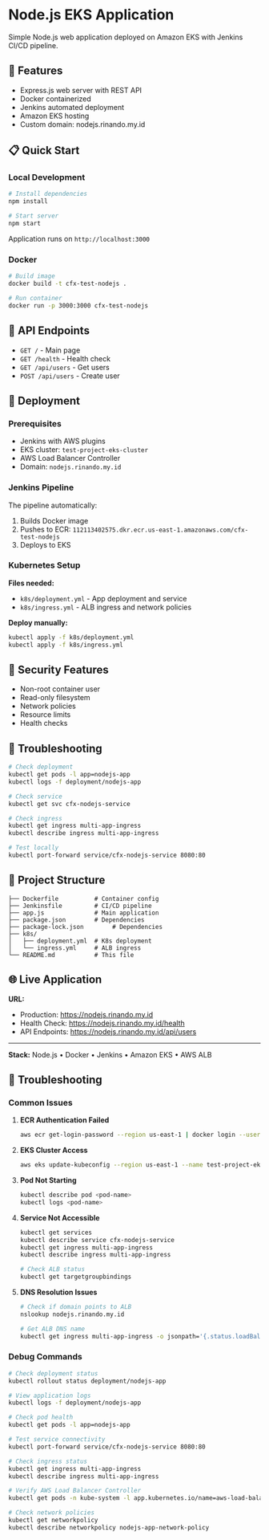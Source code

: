 # Node.js EKS Application

Simple Node.js web application deployed on Amazon EKS with Jenkins CI/CD pipeline.

## 🚀 Features

- Express.js web server with REST API
- Docker containerized
- Jenkins automated deployment
- Amazon EKS hosting
- Custom domain: nodejs.rinando.my.id

## 📋 Quick Start

### Local Development

```bash
# Install dependencies
npm install

# Start server
npm start
```

Application runs on `http://localhost:3000`

### Docker

```bash
# Build image
docker build -t cfx-test-nodejs .

# Run container
docker run -p 3000:3000 cfx-test-nodejs
```

## 🔧 API Endpoints

- `GET /` - Main page
- `GET /health` - Health check
- `GET /api/users` - Get users
- `POST /api/users` - Create user

## 🚀 Deployment

### Prerequisites

- Jenkins with AWS plugins
- EKS cluster: `test-project-eks-cluster`
- AWS Load Balancer Controller
- Domain: `nodejs.rinando.my.id`

### Jenkins Pipeline

The pipeline automatically:
1. Builds Docker image
2. Pushes to ECR: `112113402575.dkr.ecr.us-east-1.amazonaws.com/cfx-test-nodejs`
3. Deploys to EKS

### Kubernetes Setup

**Files needed:**
- `k8s/deployment.yml` - App deployment and service
- `k8s/ingress.yml` - ALB ingress and network policies

**Deploy manually:**
```bash
kubectl apply -f k8s/deployment.yml
kubectl apply -f k8s/ingress.yml
```

## 🔐 Security Features

- Non-root container user
- Read-only filesystem
- Network policies
- Resource limits
- Health checks

## 🐛 Troubleshooting

```bash
# Check deployment
kubectl get pods -l app=nodejs-app
kubectl logs -f deployment/nodejs-app

# Check service
kubectl get svc cfx-nodejs-service

# Check ingress
kubectl get ingress multi-app-ingress
kubectl describe ingress multi-app-ingress

# Test locally
kubectl port-forward service/cfx-nodejs-service 8080:80
```

## 📂 Project Structure

```
├── Dockerfile          # Container config
├── Jenkinsfile         # CI/CD pipeline
├── app.js              # Main application
├── package.json        # Dependencies
├── package-lock.json        # Dependencies
├── k8s/
│   ├── deployment.yml  # K8s deployment
│   └── ingress.yml     # ALB ingress
└── README.md           # This file
```

## 🌐 Live Application

**URL:** 
- Production: https://nodejs.rinando.my.id
- Health Check: https://nodejs.rinando.my.id/health
- API Endpoints: https://nodejs.rinando.my.id/api/users
---

**Stack:** Node.js • Docker • Jenkins • Amazon EKS • AWS ALB

## 🚨 Troubleshooting

### Common Issues

1. **ECR Authentication Failed**
   ```bash
   aws ecr get-login-password --region us-east-1 | docker login --username AWS --password-stdin <account-id>.dkr.ecr.us-east-1.amazonaws.com
   ```

2. **EKS Cluster Access**
   ```bash
   aws eks update-kubeconfig --region us-east-1 --name test-project-eks-cluster
   ```

3. **Pod Not Starting**
   ```bash
   kubectl describe pod <pod-name>
   kubectl logs <pod-name>
   ```

4. **Service Not Accessible**
   ```bash
   kubectl get services
   kubectl describe service cfx-nodejs-service
   kubectl get ingress multi-app-ingress
   kubectl describe ingress multi-app-ingress
   
   # Check ALB status
   kubectl get targetgroupbindings
   ```

5. **DNS Resolution Issues**
   ```bash
   # Check if domain points to ALB
   nslookup nodejs.rinando.my.id
   
   # Get ALB DNS name
   kubectl get ingress multi-app-ingress -o jsonpath='{.status.loadBalancer.ingress[0].hostname}'
   ```

### Debug Commands

```bash
# Check deployment status
kubectl rollout status deployment/nodejs-app

# View application logs
kubectl logs -f deployment/nodejs-app

# Check pod health
kubectl get pods -l app=nodejs-app

# Test service connectivity
kubectl port-forward service/cfx-nodejs-service 8080:80

# Check ingress status
kubectl get ingress multi-app-ingress
kubectl describe ingress multi-app-ingress

# Verify AWS Load Balancer Controller
kubectl get pods -n kube-system -l app.kubernetes.io/name=aws-load-balancer-controller

# Check network policies
kubectl get networkpolicy
kubectl describe networkpolicy nodejs-app-network-policy

```
